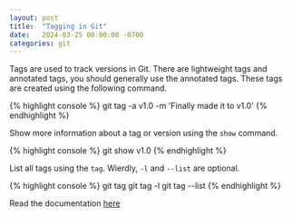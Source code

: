 ```yaml
---
layout: post
title:  "Tagging in Git"
date:   2024-03-25 00:00:00 -0700
categories: git
---
```


Tags are used to track versions in Git. There are lightweight tags and 
annotated tags, you should generally use the annotated tags. These tags are
created using the following command.

{% highlight console %}
git tag -a v1.0 -m 'Finally made it to v1.0'
{% endhighlight %}

Show more information about a tag or version using the `show` command. 

{% highlight console %}
git show v1.0
{% endhighlight %}

List all tags using the `tag`. Wierdly, `-l` and `--list` are optional. 

{% highlight console %}
git tag
git tag -l 
git tag --list
{% endhighlight %}

Read the documentation [here](https://git-scm.com/book/en/v2/Git-Basics-Tagging)
